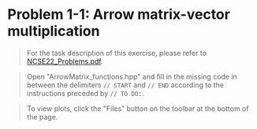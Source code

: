 # Problem 1-1: Arrow matrix-vector multiplication

> For the task description of this exercise, please refer to [NCSE22_Problems.pdf](
https://www.sam.math.ethz.ch/~grsam/NCSE22/HOMEWORK/NCSE22_Problems.pdf). 

> Open "ArrowMatrix_functions.hpp" and fill in the missing code in between the delimiters `// START` and `// END` according to the instructions preceded by `// TO DO:`.

> To view plots, click the "Files" button on the toolbar at the bottom of the page.

